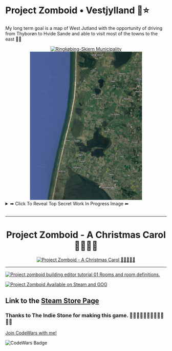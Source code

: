 # Project Zomboid • Vestjylland 🌊⭐
My long term goal is a map of West Jutland with the opportunity of driving from Thyborøn to Hvide Sande and able to visit most of the towns to the east 🚗💨
<!-- 
[![Ringkøbing-Skjern Municipality](https://upload.wikimedia.org/wikipedia/commons/6/61/Map_DK_Ringk%C3%B8bing-Skjern.PNG)](https://en.wikipedia.org/wiki/Ringk%C3%B8bing-Skjern_Municipality) -->



<div align="center">


<a href="https://en.wikipedia.org/wiki/Ringk%C3%B8bing-Skjern_Municipality">

  <img alt="Ringkøbing-Skjern Municipality" width="350"  src="https://upload.wikimedia.org/wikipedia/commons/6/61/Map_DK_Ringk%C3%B8bing-Skjern.PNG">
    <img alt="VestJylland - The I am the eye in the sky, looking at you. I can read your mind. I am the maker of rules, dealing with fools. I can cheat you blind" width="350"  src="https://github.com/Danielkaas94/ProjectZomboid_WestJutland/blob/main/Images/udkant.png?raw=true">
</a>

</div>

<details><summary>➡ Click To Reveal Top Secret Work In Progress Image ⬅</summary>

# Work in Progress - My First Building 🏡

<p align="center">
  <img alt="Work in Progress on my first building #1" width="1200" src="https://github.com/Danielkaas94/ProjectZomboid_WestJutland/blob/main/Images/Klit24_AC.png?raw=true">
</p>

<p align="center">
  <img alt="Work in Progress on my first building #2" width="1200" src="https://github.com/Danielkaas94/ProjectZomboid_WestJutland/blob/main/Images/Klit24_AE.png?raw=true">
</p>

<p align="center">
  <img alt="Work in Progress on my first building #3" width="1200" src="https://github.com/Danielkaas94/ProjectZomboid_WestJutland/blob/main/Images/Klit24_AF.png?raw=true">
</p>

# Work in Progress - World Editor 🌍

<p align="center">
  <img alt="My first cell in the World Editor" width="1200" src="https://github.com/Danielkaas94/ProjectZomboid_WestJutland/blob/main/Images/FirstCell.png?raw=true">
</p>

<p align="center">
  <img alt="My first 2x2 cell in the World Editor" width="1200" src="https://github.com/Danielkaas94/ProjectZomboid_WestJutland/blob/main/Images/EdgeLord.png?raw=true">
</p>

<p align="center">
  <img alt="Just Testing Klitvej Roadmap" width="1200" src="https://github.com/Danielkaas94/ProjectZomboid_WestJutland/blob/main/Images/KVA4.png?raw=true">
</p>

>One big obstacle with the isometric graphics, is that curved roads is going to be a big problem, some corners has to be cut, no pun intended


</details>

<br>
<hr>

<div width="12" align="center">

 # Project Zomboid - A Christmas Carol 🎅🧟‍♀️🧟‍
  
[![Project Zomboid - A Christmas Carol 🎅🧟‍♀️🧟‍♂️](https://img.youtube.com/vi/vP9obPDINeg/0.jpg)](https://youtu.be/vP9obPDINeg)

  
<hr>

  
</div>


[![Project zomboid building editor tutorial 01 Rooms and room definitions.](https://img.youtube.com/vi/BDLkMMDAGpg/maxresdefault.jpg)](https://youtu.be/BDLkMMDAGpg)


[![Project Zomboid Available on Steam and GOG](https://img.youtube.com/vi/nPbsDmzZ3Oc/maxresdefault.jpg)](https://youtu.be/nPbsDmzZ3Oc)




## Link to the [Steam Store Page](https://store.steampowered.com/app/108600/Project_Zomboid/)

### Thanks to The Indie Stone for making this game. 🧟‍♀️🧟‍♂️🧟‍♂️🧟‍♀️🧟‍♂️🧟‍♀️

[Join CodeWars with me!](http://codewars.com/r/hGyTsQ/)
<p>
  <img alt="CodeWars Badge" src="https://www.codewars.com/users/Danielkaas94/badges/large">
</p>
